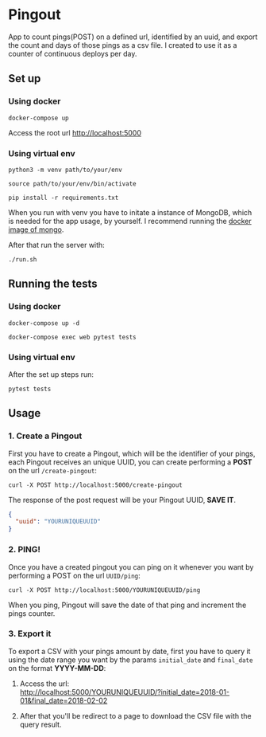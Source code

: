 # Pingout

App to count pings(POST) on a defined url, identified by an uuid, and export the count and days of those pings as a csv file. I created to use it as a counter of continuous deploys per day.

## Set up

### Using docker
```
docker-compose up
```
Access the root url [http://localhost:5000](http://localhost:5000)

### Using virtual env
```
python3 -m venv path/to/your/env

source path/to/your/env/bin/activate

pip install -r requirements.txt
```
When you run with venv you have to initate a instance of MongoDB, which is needed for the app usage, by yourself. I recommend running the [docker image of mongo](https://hub.docker.com/_/mongo/).

After that run the server with:
```
./run.sh
```

## Running the tests

### Using docker

```
docker-compose up -d 

docker-compose exec web pytest tests
```

### Using virtual env
After the set up steps run:
```
pytest tests
```

## Usage
### 1. Create a Pingout
First you have to create a Pingout, which will be the identifier of your pings, each Pingout receives an unique UUID, you can create performing a **POST** on the url `/create-pingout`:  
```
curl -X POST http://localhost:5000/create-pingout 
```
The response of the post request will be your Pingout UUID, **SAVE IT**.
```json
{
  "uuid": "YOURUNIQUEUUID"
}
```
### 2. PING!
Once you have a created pingout you can ping on it whenever you want by performing a POST on the url `UUID/ping`:
```
curl -X POST http://localhost:5000/YOURUNIQUEUUID/ping 
```
When you ping, Pingout will save the date of that ping and increment the pings counter.

### 3. Export it
To export a CSV with your pings amount by date, first you have to query it using the date range you want by the params `initial_date` and `final_date` on the format **YYYY-MM-DD**:

1. Access the url:  
[http://localhost:5000/YOURUNIQUEUUID/?initial_date=2018-01-01&final_date=2018-02-02]()
  
2. After that you'll be redirect to a page to download the CSV file with the query result.

